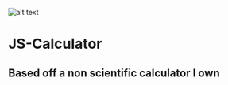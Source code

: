![alt text](https://github.com/[adamplesca]/[JS-Calculator]/blob/[main]/calc.JPG?raw=true)
# JS-Calculator

## Based off a non scientific calculator I own
